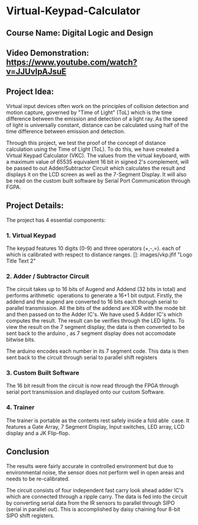# Virtual-Keypad-Calculator

## Course Name: Digital Logic and Design

## Video Demonstration: https://www.youtube.com/watch?v=JJUvIpAJsuE

## Project Idea:

Virtual input devices often work on the principles of collision detection and motion capture, governed by "Time of Light" (ToL) which is the time difference between the emission and detection of a light ray. As the speed of light is universally constant, distance can be calculated using half of the time difference between emission and detection. 

Through this project, we test the proof of the concept of distance calculation using the Time of Light (ToL). To do this, we have created a Virtual Keypad Calculator (VKC). The values from the virtual keyboard, with a maximum value of 65535 equivalent 16 bit in signed 2's complement, will be passed to out Adder/Subtractor Circuit which calculates the result and displays it on the LCD screen as well as the 7-Segment Display. It will also be read on the custom built software by Serial Port Communication through FGPA. 

## Project Details: 

The project has 4 essential components:

### 1. Virtual Keypad

The keypad features 10 digits (0-9) and three operators (+,-,=). each of which is calibrated with respect to distance ranges.
[]: images/vkp.jfif "Logo Title Text 2"

### 2. Adder / Subtractor Circuit

The circuit takes up to 16 bits of Augend and Addend (32 bits in total) and performs arithmetic  operations to generate a 16+1 bit output. Firstly, the addend and the augend are converted to 16 bits each thorugh serial to parallel transmission. All the bits of the addend are XOR with the mode bit and then passed on to the Adder IC's. We have used 5 Adder IC's which computes the result. The result can be verifies through the LED lights. To view the result on the 7 segment display, the data is then converted to be sent back to the arduino , as 7 segment display does not accomodate bitwise bits.

The arduino encodes each number in its 7 segment code. This data is then sent back to the circuit through serial to parallel shift registers

### 3. Custom Built Software 

The 16 bit result from the circuit is now read through the FPGA through serial port transmission and displayed onto our custom Software.

### 4. Trainer

The trainer is portable as the contents rest safely inside a fold able  case. It features a Gate Array, 7 Segment Display, Input switches, LED array, LCD display and a JK Flip-flop. 

## Conclusion


The results were fairly accurate in controlled environment but due to environmental noise, the sensor does not perform well in open areas and needs to be re-calibrated.
 
The circuit consists of four independent fast carry look ahead adder IC's which are connected through a ripple carry. The data is fed into the circuit by converting serial data from the IR sensors to parallel  through SIPO  (serial in parallel out). This is accomplished by daisy chaining four 8-bit SIPO shift registers.
 




